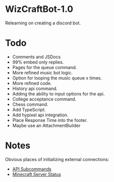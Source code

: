 # WizCraftBot-1.0
Relearning on creating a discord bot.
# Todo
- Comments and JSDocs
- 99% embed only replies.
- Pages for the queue command.
- More refined music bot logic.
- Option for looping the music queue x times.
- More refined code.
- History api command.
- Adding the ability to input options for the api.
- College acceptance command.
- Chess command.
- Add TypeScript.
- Add hypixel api integration.
- Place Response Time into the footer.
- Maybe use an AttachmentBuilder
# Notes
Obvious places of initializing external connections:
 - [API Subcommands](./commands/api/api-subcommands)
 - [Minecraft Server Status](./commands/integration/minecraft/minecraft.js)
